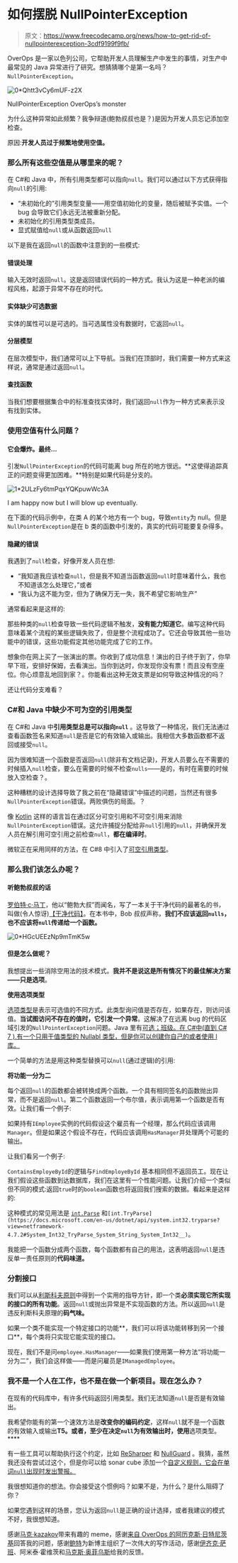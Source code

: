 # 如何摆脱 NullPointerException

> 原文：<https://www.freecodecamp.org/news/how-to-get-rid-of-nullpointerexception-3cdf9199f9fb/>

OverOps 是一家以色列公司，它帮助开发人员理解生产中发生的事情，对生产中最常见的 Java 异常进行了研究。想猜猜哪个是第一名吗？`NullPointerException`。

![0*Qhtt3vCy6mUF-z2X](img/15fb01258796bcc9c695ee5777396e2c.png)

NullPointerException OverOps’s monster

为什么这种异常如此频繁？我争辩道(鲍勃叔叔也是？)是因为开发人员忘记添加空检查。

原因:**开发人员过于频繁地使用空值。**

### 那么所有这些空值是从哪里来的呢？

在 C#和 Java 中，所有引用类型都可以指向`null`。我们可以通过以下方式获得指向`null`的引用:

*   “未初始化的”引用类型变量——用空值初始化的变量，随后被赋予实值。一个 bug 会导致它们永远无法被重新分配。
*   未初始化的引用类型类成员。
*   显式赋值给`null`或从函数返回`null`

以下是我在返回`null`的函数中注意到的一些模式:

#### 错误处理

输入无效时返回`null`。这是返回错误代码的一种方式。我认为这是一种老派的编程风格，起源于异常不存在的时代。

#### 实体缺少可选数据

实体的属性可以是可选的。当可选属性没有数据时，它返回`null`。

#### 分层模型

在层次模型中，我们通常可以上下导航。当我们在顶部时，我们需要一种方式来这样说，通常是通过返回`null`。

#### 查找函数

当我们想要根据集合中的标准查找实体时，我们返回`null`作为一种方式来表示没有找到实体。

### 使用空值有什么问题？

#### 它会爆炸。最终…

引发`NullPointerException`的代码可能离 bug 所在的地方很远。**这使得追踪真正的问题变得更加困难。**特别是如果代码是分支的。

![1*2ULzFy6tmPqxYQKpuwWc3A](img/b62407fdfeacd2bb4bcd3ede9f2c5371.png)

I am happy now but I will blow up eventually.

在下面的代码示例中，在类 A 的某个地方有一个 bug，导致`entity`为 null。但是`NullPointerException`是在 b 类的函数中引发的，真实的代码可能要复杂得多。

#### 隐藏的错误

我遇到了`null`检查，好像开发人员在想:

*   “我知道我应该检查`null`，但是我不知道当函数返回`null`时意味着什么，我也不知道该怎么处理它，”或者
*   “我认为这不能为空，但为了确保万无一失，我不希望它影响生产”

通常看起来是这样的:

那些种类的`null`检查导致一些代码逻辑不触发，**没有能力知道它**。编写这种代码意味着某个流程的某些逻辑失败了，但是整个流程成功了。它还会导致其他一些功能中的错误，这些功能假定其他功能完成了它的工作。

想象你在网上买了一张演出的票。你收到了成功信息！演出的日子终于到了，你早早下班，安排好保姆，去看演出。当你到达时，你发现你没有票！而且没有空座位。你心烦意乱地回到家？。你能看出这种无效支票是如何导致这种情况的吗？

还让代码分支难看？

### C#和 Java 中缺少不可为空的引用类型

在 C#和 Java 中**引用类型总是可以指向`null`** 。这导致了一种情况，我们无法通过查看函数签名来知道`null`是否是它的有效输入或输出。我相信大多数函数都不返回或接受`null`。

因为很难知道一个函数是否返回`null`(除非有文档记录)，开发人员要么在不需要的时候插入`null`检查，要么在需要的时候不检查`nulls`——是的，有时在需要的时候放入空检查？。

这种糟糕的设计选择导致了我之前在“隐藏错误”中描述的问题，当然还有很多`NullPointerException`错误。两败俱伤的局面。？

像 [Kotlin](https://kotlinlang.org/docs/reference/null-safety.html) 这样的语言旨在通过区分可空引用和不可空引用来消除`NullPointerException`错误。这允许捕捉分配给非`null`引用的`null`，并确保开发人员在解引用可空引用之前检查`null`，**都在编译时**。

微软正在采用同样的方法，在 C#8 中引入了[可空引用类型](https://msdn.microsoft.com/en-us/magazine/mt829270.aspx)。

### 那么我们该怎么办呢？

#### 听鲍勃叔叔的话

[罗伯特·c·马丁](https://en.wikipedia.org/wiki/Robert_C._Martin)，他以“鲍勃大叔”而闻名，写了一本关于干净代码的最著名的书，叫做(令人惊讶)[【干净代码】](https://www.amazon.com/Clean-Code-Handbook-Software-Craftsmanship/dp/0132350882)。在本书中，Bob 叔叔声称，**我们不应该返回`nulls`，也不应该将`null`传递给一个函数。**

![0*HGcUEEzNp9mTmK5w](img/88e72b0122b184987148be61a16ed102.png)

#### 但是怎么做呢？

我想提出一些消除空用法的技术模式。**我并不是说这是所有情况下的最佳解决方案——只是选项**。

**使用选项类型**

[选项类型](https://en.m.wikipedia.org/wiki/Option_type?wprov=sfla1&fbclid=IwAR3Y-vZX-mrpINhipnr_tjyZ4P8KZH0yLCtvcJqbtaMxry2DO6HJWdSP3XA)是表示可选值的不同方式。此类型询问值是否存在，如果存在，则访问该值。**当试图访问不存在的值时，它引发一个异常**。这解决了在远离 bug 的代码区域引发的`NullPointerException`问题。Java 里有[可选<T>；班级。在 C#中(直到 C# 7 ),有一个只用于值类型的 Nullabl 类型，但是你可以创建你自己的或者使用 l 库。](https://docs.oracle.com/javase/8/docs/api/java/util/Optional.html)

一个简单的方法是用这种类型替换可以`null`(通过逻辑)的引用:

**将功能一分为二**

每个返回`null`的函数都会被转换成两个函数。一个具有相同签名的函数抛出异常，而不是返回`null`。第二个函数返回一个布尔值，表示调用第一个函数是否有效。让我们看一个例子:

如果持有`IEmployee`实例的代码假设这个雇员有一个经理，那么代码应该调用`Manager`。但是如果这个假设不存在，代码应该调用`HasManager`并处理两个可能的输出。

让我们看另一个例子:

`ContainsEmployeById`的逻辑与`FindEmployeById` 基本相同但不返回员工。现在让我们假设这些函数到达数据库，我们在这里有一个性能问题。让我们介绍一个类似但不同的模式:返回`true`时的`boolean`函数也将返回我们搜索的数据。看起来是这样的:

这种模式的常见用法是 [`int.Parse`](https://docs.microsoft.com/en-us/dotnet/api/system.int32.parse?view=netframework-4.7.2#System_Int32_Parse_System_String_) 和`[int.TryParse](https://docs.microsoft.com/en-us/dotnet/api/system.int32.tryparse?view=netframework-4.7.2#System_Int32_TryParse_System_String_System_Int32__)`。

我能把一个函数分成两个函数，每个函数都有自己的用法，这表明返回`null`是违反单一责任原则的**代码味道。**

### 分割接口

我们可以从[利斯科夫原则](https://en.wikipedia.org/wiki/Liskov_substitution_principle)中得到一个实用的指导方针，即一个类**必须实现它所实现的接口的所有功能**。返回`null`或抛出异常是不实现函数的方法。所以返回`null`是违反利斯科夫原理的**码气味。**

如果一个类不能实现一个特定接口的功能**，我们可以将该功能转移到另一个接口**，每个类将只实现它能实现的接口。

现在，我们不是问`employee.HasManager`——如果我们使用第一种方法“将功能一分为二”，我们会这样做——而是问雇员是`IManagedEmployee`。

### 我不是一个人在工作，也不是在做一个新项目。现在怎么办？

在现有的代码库中，有许多代码返回引用类型。我们无法知道`null`是否是有效输出。

我希望你能有的第一个速效方法是**改变你的编码约定**，这样`null`就不是一个函数的有效输入或输出**T5。或者，至少在决定`null`为有效输出时，使用**选项类型。****

有一些工具可以帮助执行这个约定，比如 [ReSharper](https://www.jetbrains.com/help/resharper/Code_Analysis__Value_Analysis.html) 和 [NullGuard](https://github.com/Fody/NullGuard) 。我猜，虽然我还没有尝试过这个，但是你可以给 sonar cube 添加一个[自定义规则，它会在单词`null`出现时发出警报。](https://docs.sonarqube.org/display/DEV/Adding+Coding+Rules)

我很想知道你的想法。你会接受这个惯例吗？如果不是，为什么？是什么阻碍了你？

如果您遇到这样的场景，您认为返回`null`是正确的设计选择，或者我建议的模式不好，我很想知道。

感谢[马克·kazakov‏](https://www.linkedin.com/in/mark-kazakov-98994197/)带来有趣的 meme，感谢[来自 OverOps 的阿历克斯·日特尼茨基](https://www.linkedin.com/in/alex-zhitnitsky-86567238/)回答我的问题，感谢[鲍特](https://www.facebook.com/baot.tech/)为新博主组织了一次伟大的写作活动，感谢[伊齐克·萨班](https://www.linkedin.com/in/itzik-saban-54b93829/)、阿米泰·霍维茨和[马克斯·奥菲乌斯](https://www.facebook.com/max.ophius)给我的反馈。